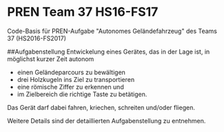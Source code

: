 # PREN Team 37 HS16-FS17
Code-Basis für PREN-Aufgabe "Autonomes Geländefahrzeug" des Teams 37 (HS2016-FS2017)

##Aufgabenstellung
Entwickelung eines Gerätes, das in der Lage ist, in möglichst kurzer Zeit autonom
- einen Geländeparcours zu bewältigen
- drei Holzkugeln ins Ziel zu transportieren
- eine römische Ziffer zu erkennen und
- im Zielbereich die richtige Taste zu betätigen.

Das Gerät darf dabei fahren, kriechen, schreiten und/oder fliegen.

Weitere Details sind der detaillierten Aufgabenstellung zu entnehmen.
